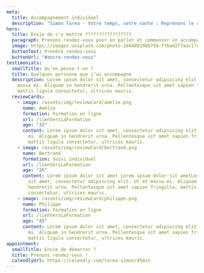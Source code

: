```yaml
---
meta:
  title: Accompagnement individuel
  description: "Simon Tarea - Votre temps, votre santé : Reprenons le contrôle"
hero:
  title: Envie de s'y mettre ?????????????????
  paragraph: Prenons rendez-vous pour en parler et commencer un accompagnement.
  image: https://images.unsplash.com/photo-1604881988758-f76ad2f7aac1?q=80&w=3542&auto=format&fit=crop&ixlib=rb-4.0.3&ixid=M3wxMjA3fDB8MHxwaG90by1wYWdlfHx8fGVufDB8fHx8fA%3D%3D
  buttonText: Prendre rendez-vous
  buttonUrl: "#ancre-rendez-vous"
testimonials:
  smallTitle: Qu’en pense-t-on ?
  title: Quelques personne que j’ai accompagné
  description: Lorem ipsum dolor sit amet, consectetur adipiscing elit. Ut et
    massa mi. Aliquam in hendrerit urna. Pellentesque sit amet sapien fringilla,
    mattis ligula consectetur, ultrices mauris.
  reviewCards:
    - image: /assets/img/reviewCard/amelie.png
      name: Amélie
      formation: Formation en ligne
      url: /lienVersLaFormation
      age: "32"
      content: Lorem ipsum dolor sit amet, consectetur adipiscing elit. Ut et massa
        mi. Aliquam in hendrerit urna. Pellentesque sit amet sapien fringilla,
        mattis ligula consectetur, ultrices mauris.
    - image: /assets/img/reviewCard/bertrand.png
      name: Bertrand
      formation: Suivi individuel
      url: /lienVersLaFormation
      age: "26"
      content: Lorem ipsum dolor sit amet Lorem ipsum dolor sit ametLorem ipsum dolor
        sit amet, consectetur adipiscing elit. Ut et massa mi. Aliquam in
        hendrerit urna. Pellentesque sit amet sapien fringilla, mattis ligula
        consectetur, ultrices mauris.
    - image: /assets/img/reviewCard/philippe.png
      name: Philippe
      formation: Formation en ligne
      url: /lienVersLaFormation
      age: "45"
      content: Lorem ipsum dolor sit amet, consectetur adipiscing elit. Ut et massa
        mi. Aliquam in hendrerit urna. Pellentesque sit amet sapien fringilla,
        mattis ligula consectetur, ultrices mauris.
appointment:
  smallTitle: Envie de démarrer ?
  title: Prenons rendez-vous !
  calendlyUrl: https://calendly.com/tarea-simon/45min
---
```

